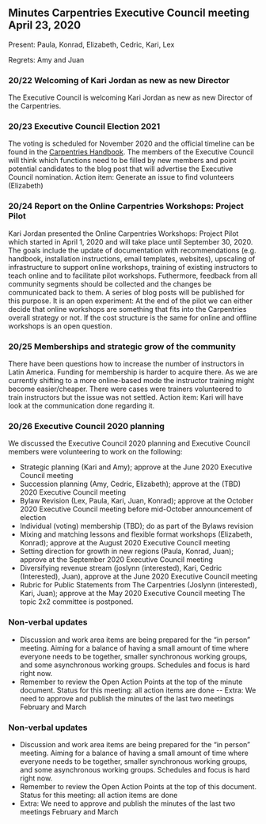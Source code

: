 ## Minutes Carpentries Executive Council meeting April 23, 2020

Present: Paula, Konrad, Elizabeth, Cedric, Kari, Lex

Regrets: Amy and Juan

### 20/22 Welcoming of Kari Jordan as new as new Director
The Executive Council is welcoming Kari Jordan as new as new Director of the Carpentries.

### 20/23 Executive Council Election 2021
The voting is scheduled for November 2020 and the official timeline
can be found in the [Carpentries
Handbook](https://docs.carpentries.org/topic_folders/governance/bylaws.html#nominations-and-elections). The
members of the Executive Council will think which functions need to be filled by new members and
point potential candidates to the blog post that will advertise the Executive Council
nomination.
Action item: Generate an issue to find volunteers (Elizabeth)

### 20/24 Report on the Online Carpentries Workshops: Project Pilot
Kari Jordan presented the Online Carpentries Workshops: Project Pilot
which started in April 1, 2020 and will take place until September
30, 2020. The goals include the update of documentation with
recommendations (e.g. handbook, installation instructions, email
templates, websites), upscaling of infrastructure to support online
workshops, training of existing instructors to teach online and to
facilitate pilot workshops. Futhermore, feedback from all community
segments should be collected and the changes be communicated back to
them. A series of blog posts will be published for this purpose.  It is
an open experiment: At the end of the pilot we can either decide that
online workshops are something that fits into the Carpentries overall
strategy or not. If the cost structure is the same for online and
offline workshops is an open question.

### 20/25  Memberships and strategic grow of the community
There have been questions how to increase the number of instructors in
Latin America. Funding for membership is harder to acquire there. As
we are currently shifting to a more online-based mode the instructor
training might become easier/cheaper. There were cases were trainers
volunteered to train instructors but the issue was not settled.
Action item: Kari will have look at the communication done regarding
it.

### 20/26 Executive Council 2020 planning
We discussed the Executive Council 2020 planning and Executive Council members were
volunteering to work on the following:
- Strategic planning (Kari and Amy); approve at the June 2020 Executive Council meeting
- Succession planning (Amy, Cedric, Elizabeth); approve at the (TBD) 2020 Executive Council meeting
- Bylaw Revision (Lex, Paula, Kari, Juan, Konrad); approve at the
  October 2020 Executive Council meeting before mid-October announcement of election
- Individual (voting) membership (TBD); do as part of the Bylaws revision
- Mixing and matching lessons and flexible format workshops
  (Elizabeth, Konrad); approve at the August 2020 Executive Council meeting
- Setting direction for growth in new regions (Paula, Konrad, Juan);
  approve at the September 2020 Executive Council meeting
- Diversifying revenue stream (joslynn (interested), Kari, Cedric
  (Interested), Juan), approve at the June 2020 Executive Council meeting
- Rubric for Public Statements from The Carpentries (Joslynn
  (interested), Kari, Juan); approve at the May 2020 Executive Council meeting
The topic 2x2 committee is postponed.

### Non-verbal updates
- Discussion and work area items are being prepared for the “in
  person” meeting. Aiming for a balance of having a small amount of
  time where everyone needs to be together, smaller synchronous
  working groups, and some asynchronous working groups. Schedules and
  focus is hard right now.
- Remember to review the Open Action Points at the top of the minute
  document. Status for this meeting: all action items are done
-- Extra: We need to approve and publish the minutes of the last two
  meetings February and March

###  Non-verbal updates
*  Discussion and work area items are being prepared for the “in person” meeting. Aiming for a balance of having a small amount of time where everyone needs to be together, smaller synchronous working groups, and some asynchronous working groups. Schedules and focus is hard right now.
* Remember to review the Open Action Points at the top of this document. Status for this meeting: all action items are done
* Extra: We need to approve and publish the minutes of the last two meetings February and March
